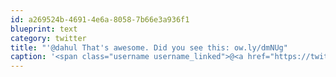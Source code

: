 ```yaml
---
id: a269524b-4691-4e6a-8058-7b66e3a936f1
blueprint: text
category: twitter
title: "'@dahul That's awesome. Did you see this: ow.ly/dmNUg"
caption: '<span class="username username_linked">@<a href="https://twitter.com/dahul" title="Darren Hull (dahul)">dahul</a></span> That''s awesome. Did you see this: <a href="http://ow.ly/dmNUg" title="http://ow.ly/dmNUg" class="link link_untco">ow.ly/dmNUg</a>'
---
```

